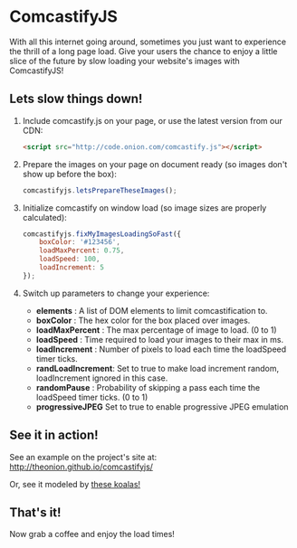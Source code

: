 # ComcastifyJS
With all this internet going around, sometimes you just want to experience the thrill of a long page load. Give your users the chance to enjoy a little slice of the future by slow loading your website's images with ComcastifyJS!

## Lets slow things down!
1. Include comcastify.js on your page, or use the latest version from our CDN:

    ```html
    <script src="http://code.onion.com/comcastify.js"></script>
    ```

2. Prepare the images on your page on document ready (so images don't show up before the box):

    ```js
    comcastifyjs.letsPrepareTheseImages();
    ```

3. Initialize comcastify on window load (so image sizes are properly calculated):

    ```js
    comcastifyjs.fixMyImagesLoadingSoFast({
        boxColor: '#123456',
        loadMaxPercent: 0.75,
        loadSpeed: 100,
        loadIncrement: 5
    });
    ```
4. Switch up parameters to change your experience:
    * **elements** : A list of DOM elements to limit comcastification to.
    * **boxColor** : The hex color for the box placed over images.
    * **loadMaxPercent** : The max percentage of image to load. (0 to 1)
    * **loadSpeed** : Time required to load your images to their max in ms.
    * **loadIncrement** : Number of pixels to load each time the loadSpeed timer ticks.
    * **randLoadIncrement**:  Set to true to make load increment random, loadIncrement ignored in this case.
    * **randomPause** : Probability of skipping a pass each time the loadSpeed timer ticks. (0 to 1)
    * **progressiveJPEG** Set to true to enable progressive JPEG emulation

## See it in action!
See an example on the project's site at: http://theonion.github.io/comcastifyjs/

Or, see it modeled by [these koalas!](http://www.clickhole.com/article/these-koalas-are-refusing-load-support-net-neutral-967)

## That's it!
Now grab a coffee and enjoy the load times!
